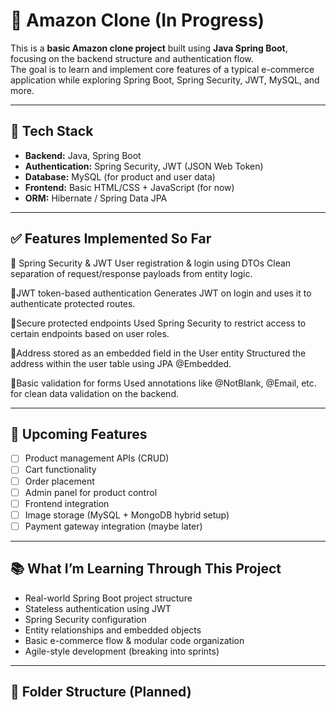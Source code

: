 # 🛒 Amazon Clone (In Progress)

This is a **basic Amazon clone project** built using **Java Spring Boot**, focusing on the backend structure and authentication flow.  
The goal is to learn and implement core features of a typical e-commerce application while exploring Spring Boot, Spring Security, JWT, MySQL, and more.

---

## 🚀 Tech Stack

- **Backend:** Java, Spring Boot
- **Authentication:** Spring Security, JWT (JSON Web Token)
- **Database:** MySQL (for product and user data)
- **Frontend:** Basic HTML/CSS + JavaScript (for now)
- **ORM:** Hibernate / Spring Data JPA

---

## ✅ Features Implemented So Far
 
 🔷 Spring Security & JWT
 User registration & login using DTOs
Clean separation of request/response payloads from entity logic.

 🔷JWT token-based authentication
Generates JWT on login and uses it to authenticate protected routes.

 🔷Secure protected endpoints
Used Spring Security to restrict access to certain endpoints based on user roles.

 🔷Address stored as an embedded field in the User entity
Structured the address within the user table using JPA @Embedded.

 🔷Basic validation for forms
Used annotations like @NotBlank, @Email, etc. for clean data validation on the backend.

---

## 🔄 Upcoming Features

- [ ] Product management APIs (CRUD)  
- [ ] Cart functionality  
- [ ] Order placement 
- [ ] Admin panel for product control  
- [ ] Frontend integration  
- [ ] Image storage (MySQL + MongoDB hybrid setup)  
- [ ] Payment gateway integration (maybe later)

---

## 📚 What I’m Learning Through This Project

- Real-world Spring Boot project structure  
- Stateless authentication using JWT  
- Spring Security configuration  
- Entity relationships and embedded objects  
- Basic e-commerce flow & modular code organization  
- Agile-style development (breaking into sprints)

---

## 📂 Folder Structure (Planned)

